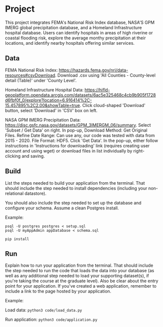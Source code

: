 # Project

This project integrates FEMA's National Risk Index database, NASA'S GPM IMERG global precipitation database, and a Homeland Infrastructure hospital database. Users can identify hospitals in areas of high riverine or coastal flooding risk, explore the average monthy precipitation at their locations, and identify nearby hospitals offering similar services.

## Data

FEMA National Risk Index: https://hazards.fema.gov/nri/data-resources#csvDownload. Download .csv using 'All Counties - County-level detail (Table)' under 'County Level'.

Homeland Infrastructure Hospital Data: https://hifld-geoplatform.opendata.arcgis.com/datasets/6ac5e325468c4cb9b905f1728d6fbf0f_0/explore?location=6.916414%2C-15.457895%2C2.00&showTable=true. Click cloud-shaped 'Download' button, select 'Download' in 'CSV' box on left.

NASA GPM IMERG Precipitation Data: https://disc.gsfc.nasa.gov/datasets/GPM_3IMERGM_06/summary. Select 'Subset / Get Data' on right. In pop-up, Download Method: Get Original Files. Refine Date Range: Can use any, our code was tested with data from 2015 - 2020. File Format: HDF5. Click 'Get Data'. In the pop-up, either follow instructions in 'Instructions for downloading' link (requires creating user account and using wget) or download files in list individually by right-clicking and saving.

## Build

List the steps needed to build your application from the terminal. That should include the step needed to install dependencies (including your non-relational datastore).

You should also include the step needed to set up the database and configure your schema. Assume a clean Postgres install.

Example:

```
psql -U postgres postgres < setup.sql
psql -U myAppAdmin appDatabase < schema.sql

pip install
```

## Run

Explain how to run your application from the terminal. That should include the step needed to run the code that loads the data into your database (as well as any additional step needed to load your supporting dataset(s), if you're taking the course at the graduate level). Also be clear about the entry point for your application. If you've created a web application, remember to include a link to the page hosted by your application.

Example:

Load data: `python3 code/load_data.py`

Run application: `python3 code/application.py`
